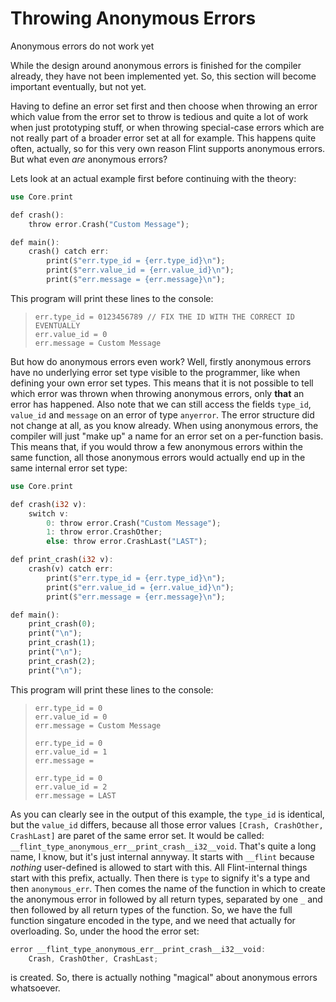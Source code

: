 # Throwing Anonymous Errors

<div class="warning">

Anonymous errors do not work yet

While the design around anonymous errors is finished for the compiler already, they have not been implemented yet. So, this section will become important eventually, but not yet.

</div>

Having to define an error set first and then choose when throwing an error which value from the error set to throw is tedious and quite a lot of work when just prototyping stuff, or when throwing special-case errors which are not really part of a broader error set at all for example. This happens quite often, actually, so for this very own reason Flint supports anonymous errors. But what even *are* anonymous errors?

Lets look at an actual example first before continuing with the theory:

```rs
use Core.print

def crash():
	throw error.Crash("Custom Message");

def main():
	crash() catch err:
		print($"err.type_id = {err.type_id}\n");
		print($"err.value_id = {err.value_id}\n");
		print($"err.message = {err.message}\n");
```

This program will print these lines to the console:

> ```
> err.type_id = 0123456789 // FIX THE ID WITH THE CORRECT ID EVENTUALLY
> err.value_id = 0
> err.message = Custom Message
> ```

But how do anonymous errors even work? Well, firstly anonymous errors have no underlying error set type visible to the programmer, like when defining your own error set types. This means that it is not possible to tell which error was thrown when throwing anonymous errors, only **that** an error has happened. Also note that we can still access the fields `type_id`, `value_id` and `message` on an error of type `anyerror`. The error structure did not change at all, as you know already. When using anonymous errors, the compiler will just "make up" a name for an error set on a per-function basis. This means that, if you would throw a few anonymous errors within the same function, all those anonymous errors would actually end up in the same internal error set type:

```rs
use Core.print

def crash(i32 v):
	switch v:
		0: throw error.Crash("Custom Message");
		1: throw error.CrashOther;
		else: throw error.CrashLast("LAST");

def print_crash(i32 v):
	crash(v) catch err:
		print($"err.type_id = {err.type_id}\n");
		print($"err.value_id = {err.value_id}\n");
		print($"err.message = {err.message}\n");

def main():
	print_crash(0);
	print("\n");
	print_crash(1);
	print("\n");
	print_crash(2);
	print("\n");
```

This program will print these lines to the console:

> ```
> err.type_id = 0
> err.value_id = 0
> err.message = Custom Message
>
> err.type_id = 0
> err.value_id = 1
> err.message = 
>
> err.type_id = 0
> err.value_id = 2
> err.message = LAST
> ```

As you can clearly see in the output of this example, the `type_id` is identical, but the `value_id` differs, because all those error values `[Crash, CrashOther, CrashLast]` are paret of the same error set. It would be called: `__flint_type_anonymous_err__print_crash__i32__void`. That's quite a long name, I know, but it's just internal annyway. It starts with `__flint` because *nothing* user-defined is allowed to start with this. All Flint-internal things start with this prefix, actually. Then there is `type` to signify it's a type and then `anonymous_err`. Then comes the name of the function in which to create the anonymous error in followed by all return types, separated by one `_` and then followed by all return types of the function. So, we have the full function singature encoded in the type, and we need that actually for overloading. So, under the hood the error set:

```rs
error __flint_type_anonymous_err__print_crash__i32__void:
	Crash, CrashOther, CrashLast;
```

is created. So, there is actually nothing "magical" about anonymous errors whatsoever.
